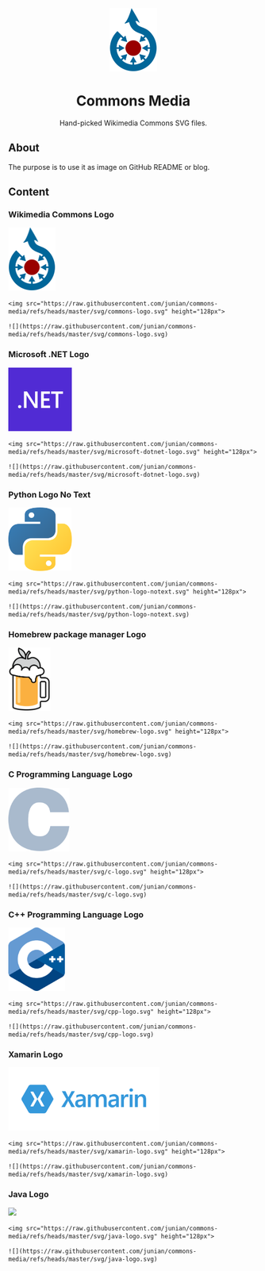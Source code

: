 <div align="center">

<img src="./svg/commons-logo.svg" height="128px">

# Commons Media

Hand-picked Wikimedia Commons SVG files.

</div>

## About

The purpose is to use it as image on GitHub README or blog.

## Content

### Wikimedia Commons Logo

<img src="./svg/commons-logo.svg" height="128px">

```
<img src="https://raw.githubusercontent.com/junian/commons-media/refs/heads/master/svg/commons-logo.svg" height="128px">
```

```
![](https://raw.githubusercontent.com/junian/commons-media/refs/heads/master/svg/commons-logo.svg)
```

### Microsoft .NET Logo

<img src="./svg/microsoft-dotnet-logo.svg" height="128px">

```
<img src="https://raw.githubusercontent.com/junian/commons-media/refs/heads/master/svg/microsoft-dotnet-logo.svg" height="128px">
```

```
![](https://raw.githubusercontent.com/junian/commons-media/refs/heads/master/svg/microsoft-dotnet-logo.svg)
```

### Python Logo No Text

<img src="./svg/python-logo-notext.svg" height="128px">

```
<img src="https://raw.githubusercontent.com/junian/commons-media/refs/heads/master/svg/python-logo-notext.svg" height="128px">
```

```
![](https://raw.githubusercontent.com/junian/commons-media/refs/heads/master/svg/python-logo-notext.svg)
```

### Homebrew package manager Logo

<img src="./svg/homebrew-logo.svg" height="128px">

```
<img src="https://raw.githubusercontent.com/junian/commons-media/refs/heads/master/svg/homebrew-logo.svg" height="128px">
```

```
![](https://raw.githubusercontent.com/junian/commons-media/refs/heads/master/svg/homebrew-logo.svg)
```

### C Programming Language Logo

<img src="./svg/c-logo.svg" height="128px">

```
<img src="https://raw.githubusercontent.com/junian/commons-media/refs/heads/master/svg/c-logo.svg" height="128px">
```

```
![](https://raw.githubusercontent.com/junian/commons-media/refs/heads/master/svg/c-logo.svg)
```

### C++ Programming Language Logo

<img src="./svg/cpp-logo.svg" height="128px">

```
<img src="https://raw.githubusercontent.com/junian/commons-media/refs/heads/master/svg/cpp-logo.svg" height="128px">
```

```
![](https://raw.githubusercontent.com/junian/commons-media/refs/heads/master/svg/cpp-logo.svg)
```

### Xamarin Logo

<img src="./svg/xamarin-logo.svg" height="128px">

```
<img src="https://raw.githubusercontent.com/junian/commons-media/refs/heads/master/svg/xamarin-logo.svg" height="128px">
```

```
![](https://raw.githubusercontent.com/junian/commons-media/refs/heads/master/svg/xamarin-logo.svg)
```

### Java Logo

<img src="./svg/java-logo" height="128px">

```
<img src="https://raw.githubusercontent.com/junian/commons-media/refs/heads/master/svg/java-logo.svg" height="128px">
```

```
![](https://raw.githubusercontent.com/junian/commons-media/refs/heads/master/svg/java-logo.svg)
```
